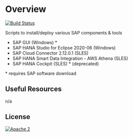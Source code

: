 # Overview

[![Build Status](https://travis-ci.com/frumania/aws-sap-scripts.svg?branch=master)](https://travis-ci.com/frumania/aws-sap-scripts)

Scripts to install/deploy various SAP components & tools
- SAP GUI (Windows) *
- SAP HANA Studio for Eclipse 2020-06 (Windows)
- SAP Cloud Connector 2.12.0.1 (SLES)
- SAP HANA Smart Data Integration - AWS Athena (SLES)
- SAP HANA Cockpit (SLES) * (deprecated)

\* requires SAP software download

## Useful Resources

n/a

## License

[![Apache 2](https://img.shields.io/badge/license-Apache%202-blue.svg)](./LICENSE.txt)
